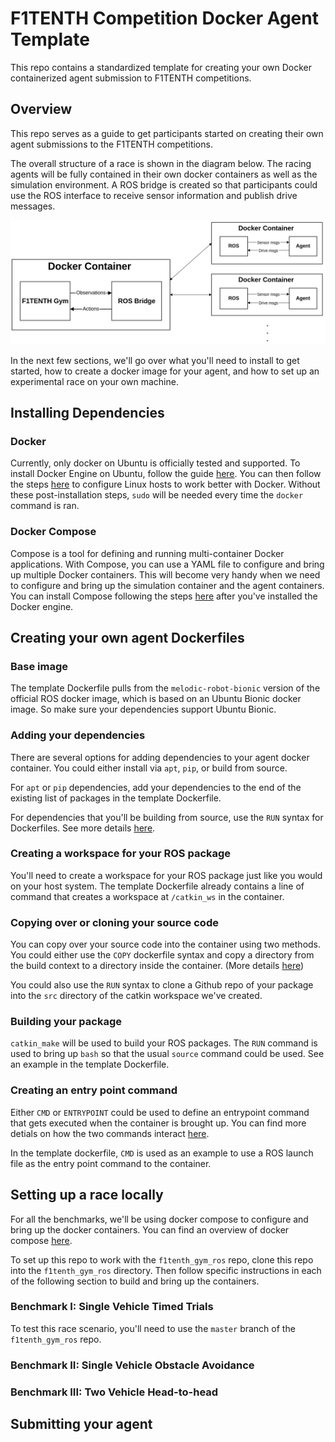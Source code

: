 # F1TENTH Competition Docker Agent Template

This repo contains a standardized template for creating your own Docker containerized agent submission to F1TENTH competitions.

## Overview
This repo serves as a guide to get participants started on creating their own agent submissions to the F1TENTH competitions.

The overall structure of a race is shown in the diagram below. The racing agents will be fully contained in their own docker containers as well as the simulation environment. A ROS bridge is created so that participants could use the ROS interface to receive sensor information and publish drive messages.

<img src="media/structure.png">

In the next few sections, we'll go over what you'll need to install to get started, how to create a docker image for your agent, and how to set up an experimental race on your own machine.

## Installing Dependencies
### Docker
Currently, only docker on Ubuntu is officially tested and supported. To install Docker Engine on Ubuntu, follow the guide [here](https://docs.docker.com/engine/install/ubuntu/). You can then follow the steps [here](https://docs.docker.com/engine/install/linux-postinstall/) to configure Linux hosts to work better with Docker. Without these post-installation steps, ```sudo``` will be needed every time the ```docker``` command is ran.

### Docker Compose
Compose is a tool for defining and running multi-container Docker applications. With Compose, you can use a YAML file to configure and bring up multiple Docker containers. This will become very handy when we need to configure and bring up the simulation container and the agent containers. You can install Compose following the steps [here](https://docs.docker.com/compose/install/) after you've installed the Docker engine.

## Creating your own agent Dockerfiles
### Base image
The template Dockerfile pulls from the ```melodic-robot-bionic``` version of the official ROS docker image, which is based on an Ubuntu Bionic docker image. So make sure your dependencies support Ubuntu Bionic.

### Adding your dependencies
There are several options for adding dependencies to your agent docker container. You could either install via ```apt```, ```pip```, or build from source.

For ```apt``` or ```pip``` dependencies, add your dependencies to the end of the existing list of packages in the template Dockerfile.

For dependencies that you'll be building from source, use the ```RUN``` syntax for Dockerfiles. See more details [here](https://docs.docker.com/engine/reference/builder/#run).

### Creating a workspace for your ROS package
You'll need to create a workspace for your ROS package just like you would on your host system. The template Dockerfile already contains a line of command that creates a workspace at ```/catkin_ws``` in the container.

### Copying over or cloning your source code
You can copy over your source code into the container using two methods. You could either use the ```COPY``` dockerfile syntax and copy a directory from the build context to a directory inside the container. (More details [here](https://docs.docker.com/engine/reference/builder/#copy))

You could also use the ```RUN``` syntax to clone a Github repo of your package into the ```src``` directory of the catkin workspace we've created.

### Building your package
```catkin_make``` will be used to build your ROS packages. The ```RUN``` command is used to bring up ```bash``` so that the usual ```source``` command could be used. See an example in the template Dockerfile.

### Creating an entry point command
Either ```CMD``` or ```ENTRYPOINT``` could be used to define an entrypoint command that gets executed when the container is brought up. You can find more detials on how the two commands interact [here](https://docs.docker.com/engine/reference/builder/#understand-how-cmd-and-entrypoint-interact).

In the template dockerfile, ```CMD``` is used as an example to use a ROS launch file as the entry point command to the container.

## Setting up a race locally
For all the benchmarks, we'll be using docker compose to configure and bring up the docker containers. You can find an overview of docker compose [here](https://docs.docker.com/compose/).

To set up this repo to work with the ```f1tenth_gym_ros``` repo, clone this repo into the ```f1tenth_gym_ros``` directory. Then follow specific instructions in each of the following section to build and bring up the containers.

### Benchmark I: Single Vehicle Timed Trials
To test this race scenario, you'll need to use the ```master``` branch of the ```f1tenth_gym_ros``` repo.
### Benchmark II: Single Vehicle Obstacle Avoidance
### Benchmark III: Two Vehicle Head-to-head

## Submitting your agent